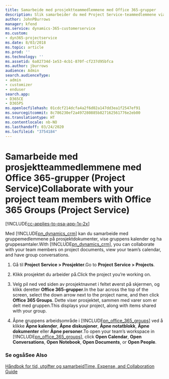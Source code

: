 ```yaml
---
title: Samarbeide med prosjektteammedlemmene med Office 365-grupper
description: Slik samarbeider du med Project Service-teammedlemmene via Office 365-grupper
author: JohnPBurrows
manager: kfend
ms.service: dynamics-365-customerservice
ms.custom:
- dyn365-projectservice
ms.date: 8/03/2018
ms.topic: article
ms.prod: ''
ms.technology: ''
ms.assetid: 6a82734d-1e53-4cb1-870f-cf237d95bfca
ms.author: jburrows
audience: Admin
search.audienceType:
- admin
- customizer
- enduser
search.app:
- D365CE
- D365PS
ms.openlocfilehash: 01cdcf214dcfa4a2f6d02a147dd3ea1f2547ef91
ms.sourcegitcommit: 8c786230ef2a497280885b827162561776e2eb00
ms.translationtype: HT
ms.contentlocale: nb-NO
ms.lasthandoff: 03/24/2020
ms.locfileid: "3754184"
---
```

# <a name="collaborate-with-your-project-team-members-with-office-365-groups-project-service"></a><span data-ttu-id="04054-103">Samarbeide med prosjektteammedlemmene med Office 365-grupper (Project Service)</span><span class="sxs-lookup"><span data-stu-id="04054-103">Collaborate with your project team members with Office 365 Groups (Project Service)</span></span>

[!INCLUDE[cc-applies-to-psa-app-1x-2x](../includes/cc-applies-to-psa-app-1x-2x.md)]

<span data-ttu-id="04054-104">Med [!INCLUDE[pn_dynamics_crm](../includes/pn-dynamics-crm.md)] kan du samarbeide med gruppemedlemmene på prosjektdokumenter, vise gruppens kalender og ha gruppesamtaler.</span><span class="sxs-lookup"><span data-stu-id="04054-104">With [!INCLUDE[pn_dynamics_crm](../includes/pn-dynamics-crm.md)], you can collaborate with your team members on project documents, view your team’s calendar, and have group conversations.</span></span>  
  
1. <span data-ttu-id="04054-105">Gå til **Project Service > Prosjekter**.</span><span class="sxs-lookup"><span data-stu-id="04054-105">Go to **Project Service > Projects**.</span></span>  
  
2. <span data-ttu-id="04054-106">Klikk prosjektet du arbeider på.</span><span class="sxs-lookup"><span data-stu-id="04054-106">Click the project you’re working on.</span></span>  
  
3. <span data-ttu-id="04054-107">Velg pil ned ved siden av prosjektnavnet i feltet øverst på skjermen, og klikk deretter **Office 365-grupper**.</span><span class="sxs-lookup"><span data-stu-id="04054-107">In the bar across the top of the screen, select the down arrow next to the project name, and then click **Office 365 Groups**.</span></span> <span data-ttu-id="04054-108">Dette viser prosjektet, sammen med varer som er delt med gruppen.</span><span class="sxs-lookup"><span data-stu-id="04054-108">This displays your project, along with items shared with your group.</span></span>  
  
4. <span data-ttu-id="04054-109">Åpne gruppens arbeidsområde i [!INCLUDE[pn_office_365_groups](../includes/pn-office-365-groups.md)] ved å klikke **Åpne kalender**, **Åpne diskusjoner**, **Åpne notatblokk**, **Åpne dokumenter** eller **Åpne personer**.</span><span class="sxs-lookup"><span data-stu-id="04054-109">To open your team’s workspace in [!INCLUDE[pn_office_365_groups](../includes/pn-office-365-groups.md)], click **Open Calendar**, **Open Conversations**, **Open Notebook**, **Open Documents**, or **Open People**.</span></span>  
  
### <a name="see-also"></a><span data-ttu-id="04054-110">Se også</span><span class="sxs-lookup"><span data-stu-id="04054-110">See Also</span></span>  
 [<span data-ttu-id="04054-111">Håndbok for tid, utgifter og samarbeid</span><span class="sxs-lookup"><span data-stu-id="04054-111">Time, Expense, and Collaboration Guide</span></span>](../project-service/time-expense-collaboration-guide.md)
